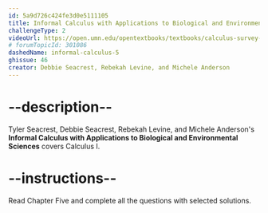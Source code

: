 ```yaml
---
id: 5a9d726c424fe3d0e5111105
title: Informal Calculus with Applications to Biological and Environmental Sciences - Chapter 5
challengeType: 2
videoUrl: https://open.umn.edu/opentextbooks/textbooks/calculus-survey-for-enivronmental-science-majors-seacrest
# forumTopicId: 301086
dashedName: informal-calculus-5
ghissue: 46
creator: Debbie Seacrest, Rebekah Levine, and Michele Anderson
---
```


# --description--

Tyler Seacrest, Debbie Seacrest, Rebekah Levine, and Michele Anderson's __Informal Calculus with Applications to Biological and Environmental Sciences__ covers Calculus I.

# --instructions--

Read Chapter Five and complete all the questions with selected solutions.